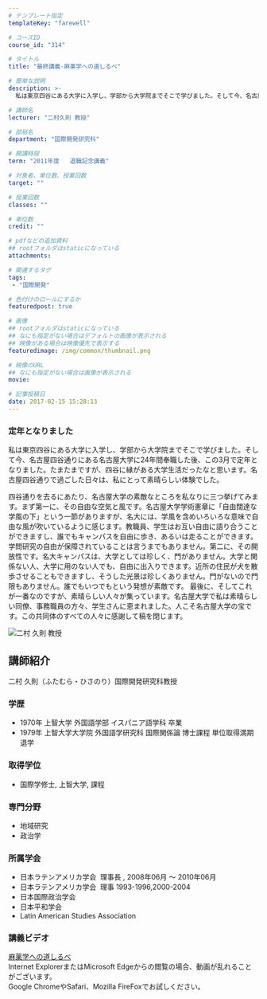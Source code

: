 ```yaml
---
# テンプレート指定
templateKey: "farewell"

# コースID
course_id: "314"

# タイトル
title: "最終講義-麻薬学への道しるべ"

# 簡単な説明
description: >-
  私は東京四谷にある大学に入学し、学部から大学院までそこで学びました。そして今、名古屋四谷通りにある名古屋大学に24年間奉職した後、この3月で定年となりました。たまたまですが、四谷に縁がある大学生活...

# 講師名
lecturer: "二村久則 教授"

# 部局名
department: "国際開発研究科"

# 開講時限
term: "2011年度	退職記念講義"

# 対象者、単位数、授業回数
target: ""

# 授業回数
classes: ""

# 単位数
credit: ""

# pdfなどの追加資料
## rootフォルダはstaticになっている
attachments: 

# 関連するタグ
tags:
 - "国際開発"

# 色付けのロールにするか
featuredpost: true

# 画像
## rootフォルダはstaticになっている
## なにも指定がない場合はデフォルトの画像が表示される
## 映像がある場合は映像優先で表示する
featuredimage: /img/common/thumbnail.png

# 映像のURL
## なにも指定がない場合は画像が表示される
movie: 

# 記事投稿日
date: 2017-02-15 15:28:13
---
```



### 定年となりました

私は東京四谷にある大学に入学し、学部から大学院までそこで学びました。そして今、名古屋四谷通りにある名古屋大学に24年間奉職した後、この3月で定年となりました。たまたまですが、四谷に縁がある大学生活だったなと思います。名古屋四谷通りで過ごした日々は、私にとって素晴らしい体験でした。

四谷通りを去るにあたり、名古屋大学の素敵なところを私なりに三つ挙げてみます。まず第一に、その自由な空気と風です。名古屋大学学術憲章に「自由闊達な学風の下」という一節がありますが、名大には、学風を含めいろいろな意味で自由な風が吹いているように感じます。教職員、学生はお互い自由に語り合うことができますし、誰でもキャンパスを自由に歩き、あるいは走ることができます。学問研究の自由が保障されていることは言うまでもありません。第二に、その開放性です。名大キャンパスは、大学としては珍しく、門がありません。大学と関係ない人、大学に用のない人でも、自由に出入りできます。近所の住民が犬を散歩させることもできますし、そうした光景は珍しくありません。門がないので門限もありません。誰でもいつでもという発想が素敵です。 最後に、そしてこれが一番なのですが、素晴らしい人々が集っています。名古屋大学で私は素晴らしい同僚、事務職員の方々、学生さんに恵まれました。人こそ名古屋大学の宝です。この共同体のすべての人々に感謝して稿を閉じます。



![二村 久則 教授](/files/314/s_futamura.png) 
## 講師紹介

二村 久則（ふたむら・ひさのり）国際開発研究科教授

### 学歴

* 1970年 上智大学 外国語学部 イスパニア語学科 卒業
* 1979年 上智大学大学院 外国語学研究科 国際関係論 博士課程 単位取得満期退学

### 取得学位

* 国際学修士, 上智大学, 課程

### 専門分野

* 地域研究
* 政治学

### 所属学会

* 日本ラテンアメリカ学会  理事長 , 2008年06月 〜 2010年06月
* 日本ラテンアメリカ学会  理事 1993-1996,2000-2004
* 日本国際政治学会
* 日本平和学会
* Latin American Studies Association


<h3>講義ビデオ</h3>
<p>
<a href="https://nuvideo.media.nagoya-u.ac.jp/embed/f6ae019a37ab19b9d8eef5588abadadcbcccfc26" target="blank">麻薬学への道しるべ</a>
<br>Internet ExplorerまたはMicrosoft Edgeからの閲覧の場合、動画が乱れることがございます。
<br>Google ChromeやSafari、Mozilla FireFoxでお試しください。
</p>